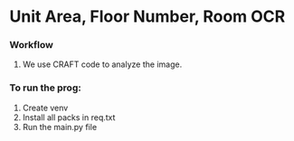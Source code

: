 # Unit Area, Floor Number, Room OCR


### Workflow
1. We use CRAFT code to analyze the image.


### To run the prog:
1. Create venv 
2. Install all packs in req.txt
3. Run the main.py file










